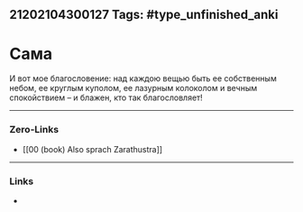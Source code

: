 21202104300127
Tags: #type_unfinished_anki 
---
# Сама

И вот мое благословение: над каждою вещью быть ее собственным небом, ее круглым куполом, ее лазурным колоколом и вечным спокойствием – и блажен, кто так благословляет!

---
### Zero-Links
- [[00 (book) Also sprach Zarathustra]]
---
### Links
-